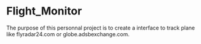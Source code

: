 # Flight_Monitor

The purpose of this personnal project is to create a interface to track plane like flyradar24.com or globe.adsbexchange.com.